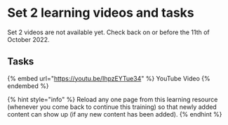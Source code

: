 # Set 2 learning videos and tasks

Set 2 videos are not available yet. Check back on or before the 11th of October 2022.

## Tasks
{% embed url="https://youtu.be/IhpzEYTue34" %}
YouTube Video
{% endembed %}

{% hint style="info" %}
Reload any one page from this learning resource (whenever you come back to continue this training) so that newly added content can show up (if any new content has been added).
{% endhint %}
